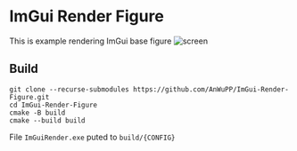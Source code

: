 # ImGui Render Figure
This is example rendering ImGui base figure
![screen](https://i.imgur.com/cPugPet.png)

## Build

    git clone --recurse-submodules https://github.com/AnWuPP/ImGui-Render-Figure.git
    cd ImGui-Render-Figure
    cmake -B build
    cmake --build build

File `ImGuiRender.exe` puted to `build/{CONFIG}`